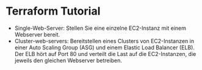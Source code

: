 # Terraform Tutorial

* Single-Web-Server: Stellen Sie eine einzelne EC2-Instanz mit einem Webserver bereit.
* Cluster-web-servers: Bereitstellen eines Clusters von EC2-Instanzen in einer Auto Scaling Group (ASG) und einem Elastic Load Balancer (ELB). Der ELB hört auf Port 80 und verteilt die Last auf die EC2-Instanzen, die jeweils den gleichen Webserver betreiben.
